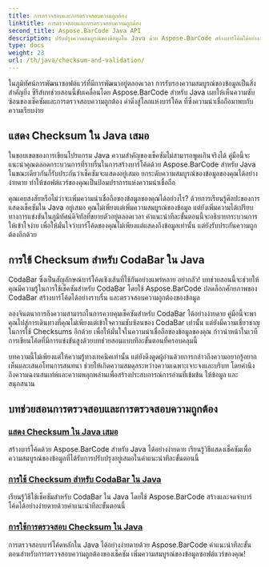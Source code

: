 ```yaml
---
title: การตรวจสอบและการตรวจสอบความถูกต้อง
linktitle: การตรวจสอบและการตรวจสอบความถูกต้อง
second_title: Aspose.BarCode Java API
description: ปรับปรุงความสมบูรณ์ของข้อมูลใน Java ด้วย Aspose.BarCode สร้างบาร์โค้ดได้อย่างง่ายดาย แสดงเช็คซัมเสมอ และควบคุม CodaBar และการตรวจสอบความถูกต้องของเช็คซัมทั่วไป
type: docs
weight: 23
url: /th/java/checksum-and-validation/
---
```



ในภูมิทัศน์การพัฒนาซอฟต์แวร์ที่มีการพัฒนาอยู่ตลอดเวลา การรับรองความสมบูรณ์ของข้อมูลเป็นสิ่งสำคัญยิ่ง ซีรีส์บทช่วยสอนนี้ขับเคลื่อนโดย Aspose.BarCode สำหรับ Java เผยให้เห็นความซับซ้อนของเช็คซัมและการตรวจสอบความถูกต้อง ดำดิ่งสู่โลกแห่งบาร์โค้ด ที่ซึ่งความน่าเชื่อถือมาพบกับความเรียบง่าย

## แสดง Checksum ใน Java เสมอ

ในขอบเขตของการเขียนโปรแกรม Java ความสำคัญของเช็คซัมไม่สามารถพูดเกินจริงได้ คู่มือนี้จะแนะนำคุณตลอดกระบวนการที่ราบรื่นในการสร้างบาร์โค้ดด้วย Aspose.BarCode สำหรับ Java ในขณะเดียวกันก็รับประกันว่าเช็คซัมจะแสดงอยู่เสมอ ยกระดับความสมบูรณ์ของข้อมูลของคุณได้อย่างง่ายดาย ทำให้ซอฟต์แวร์ของคุณเป็นป้อมปราการแห่งความน่าเชื่อถือ

คุณเคยสงสัยหรือไม่ว่าจะเพิ่มความน่าเชื่อถือของข้อมูลของคุณได้อย่างไร? ด้วยการเรียนรู้ศิลปะของการแสดงเช็คซัมใน Java อยู่เสมอ คุณไม่เพียงแต่เพิ่มความสมบูรณ์ของข้อมูล แต่ยังเพิ่มความได้เปรียบทางการแข่งขันในภูมิทัศน์ดิจิทัลที่ขยายตัวอยู่ตลอดเวลา คำแนะนำทีละขั้นตอนนี้จะอธิบายกระบวนการให้เข้าใจง่าย เพื่อให้มั่นใจว่าบาร์โค้ดของคุณไม่เพียงแต่แสดงถึงข้อมูลเท่านั้น แต่ยังรับประกันความถูกต้องอีกด้วย

## การใช้ Checksum สำหรับ CodaBar ใน Java

CodaBar ซึ่งเป็นสัญลักษณ์บาร์โค้ดเชิงเส้นที่ใช้กันอย่างแพร่หลาย อย่ากลัว! บทช่วยสอนนี้จะช่วยให้คุณมีความรู้ในการใช้เช็คซัมสำหรับ CodaBar โดยใช้ Aspose.BarCode ปลดล็อกศักยภาพของ CodaBar สร้างบาร์โค้ดได้อย่างราบรื่น และตรวจสอบความถูกต้องของข้อมูล

ลองจินตนาการถึงความสามารถในการควบคุมเช็คซัมสำหรับ CodaBar ได้อย่างง่ายดาย คู่มือนี้จะพาคุณไปสู่การเดินทางที่คุณไม่เพียงแต่เข้าใจความซับซ้อนของ CodaBar เท่านั้น แต่ยังมีความเชี่ยวชาญในการใช้ Checksums อีกด้วย เพื่อให้มั่นใจในความน่าเชื่อถือของข้อมูลของคุณ ก้าวนำหน้าในเวทีการเขียนโค้ดที่มีการแข่งขันสูงด้วยบทช่วยสอนแบบทีละขั้นตอนที่ครอบคลุมนี้

บทความนี้ไม่เพียงแต่ให้ความรู้ทางเทคนิคเท่านั้น แต่ยังดึงดูดผู้อ่านด้วยการกล่าวถึงความอยากรู้อยากเห็นและเสนอโทนการสนทนา ช่วยให้เกิดความสมดุลระหว่างความเฉพาะเจาะจงและบริบท โดยคำนึงถึงความฉงนสนเท่ห์และความพลุกพล่านเพื่อสร้างประสบการณ์การอ่านที่เข้มข้น ให้ข้อมูล และสนุกสนาน
## บทช่วยสอนการตรวจสอบและการตรวจสอบความถูกต้อง
### [แสดง Checksum ใน Java เสมอ](./always-showing-checksum/)
สร้างบาร์โค้ดด้วย Aspose.BarCode สำหรับ Java ได้อย่างง่ายดาย เรียนรู้วิธีแสดงเช็คซัมเพื่อความสมบูรณ์ของข้อมูลที่ได้รับการปรับปรุงอยู่เสมอในคำแนะนำทีละขั้นตอนนี้
### [การใช้ Checksum สำหรับ CodaBar ใน Java](./applying-checksum-codabar/)
เรียนรู้วิธีใช้เช็คซัมสำหรับ CodaBar ใน Java โดยใช้ Aspose.BarCode สร้างและจดจำบาร์โค้ดได้อย่างง่ายดายด้วยคำแนะนำทีละขั้นตอนนี้
### [การใช้การตรวจสอบ Checksum ใน Java](./applying-checksum-validation/)
การตรวจสอบบาร์โค้ดหลักใน Java ได้อย่างง่ายดายด้วย Aspose.BarCode คำแนะนำทีละขั้นตอนสำหรับการตรวจสอบความถูกต้องของเช็คซัม เพิ่มความสมบูรณ์ของข้อมูลซอฟต์แวร์ของคุณ!